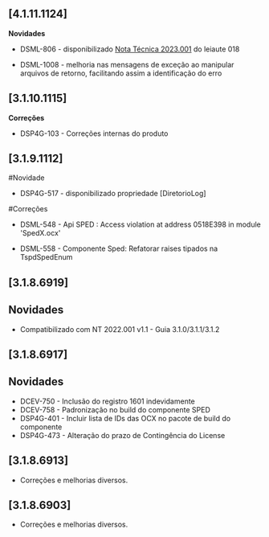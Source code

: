 ﻿## [4.1.11.1124]

**Novidades**

- DSML-806 - disponibilizado [Nota Técnica 2023.001](https://blog.tecnospeed.com.br/efd-icms-ipi-nota-tecnica-2023-001-e-guia-pratico-do-leiaute-018/) do leiaute 018

- DSML-1008 - melhoria nas mensagens de exceção ao manipular arquivos de retorno, facilitando assim a identificação do erro

## [3.1.10.1115]

**Correções**

- DSP4G-103 - Correções internas do produto


## [3.1.9.1112]

#Novidade

- DSP4G-517 - disponibilizado propriedade [DiretorioLog]

#Correções

- DSML-548 - Api SPED : Access violation at address 0518E398 in module 'SpedX.ocx'

- DSML-558 - Componente Sped: Refatorar raises tipados na TspdSpedEnum

## [3.1.8.6919]

## Novidades
* Compatibilizado com NT 2022.001 v1.1 - Guia 3.1.0/3.1.1/3.1.2

## [3.1.8.6917]

## Novidades
* DCEV-750 - Inclusão do registro 1601 indevidamente
* DCEV-758 - Padronização no build do componente SPED
* DSP4G-401 - Incluir lista de IDs das OCX no pacote de build do componente
* DSP4G-473 - Alteração do prazo de Contingência do License


## [3.1.8.6913]

* Corre&ccedil;&otilde;es e melhorias diversos.

## [3.1.8.6903]

* Corre&ccedil;&otilde;es e melhorias diversos.









